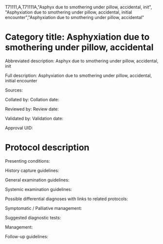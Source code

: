 T71111,A,T71111A,"Asphyx due to smothering under pillow, accidental, init", "Asphyxiation due to smothering under pillow, accidental, initial encounter","Asphyxiation due to smothering under pillow, accidental"
# Category title: Asphyxiation due to smothering under pillow, accidental

Abbreviated description: Asphyx due to smothering under pillow, accidental, init

Full description: Asphyxiation due to smothering under pillow, accidental, initial encounter

Sources:

Collated by:
Collation date:

Reviewed by:
Review date:

Validated by:
Validation date:

Approval UID:

# Protocol description

Presenting conditions:

History capture guidelines:

General examination guidelines:

Systemic examination guidelines:

Possible differential diagnoses with links to related protocols:

Symptomatic / Palliative management:

Suggested diagnostic tests:

Management:

Follow-up guidelines:

